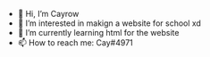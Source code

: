 - 👋 Hi, I’m Cayrow
- 👀 I’m interested in makign a website for school xd
- 🌱 I’m currently learning html for the website
- 📫 How to reach me: Cay#4971 


